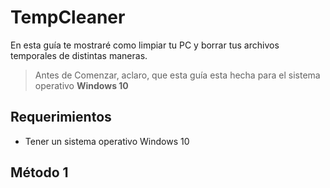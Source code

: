 # TempCleaner

En esta guía te mostraré como limpiar tu PC y borrar tus archivos temporales de distintas maneras.

> Antes de Comenzar, aclaro, que esta guía esta hecha para el sistema operativo **Windows 10**

## Requerimientos

* Tener un sistema operativo Windows 10

## Método 1

